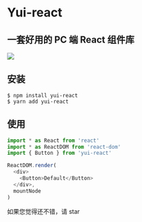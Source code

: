 # Yui-react

## 一套好用的 PC 端 React 组件库

![](https://img.shields.io/badge/license-MIT-000000.svg)

## 安装

```
$ npm install yui-react
$ yarn add yui-react
```

## 使用

```javascript
import * as React from 'react'
import * as ReactDOM from 'react-dom'
import { Button } from 'yui-react'

ReactDOM.render(
  <div>
    <Button>Default</Button>
  </div>,
  mountNode
)
```

如果您觉得还不错，请 star
